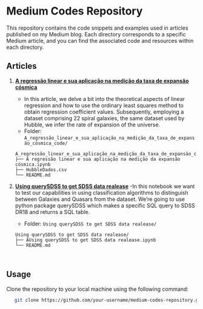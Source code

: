 # Medium Codes Repository

This repository contains the code snippets and examples used in articles published on my Medium blog. Each directory corresponds to a specific Medium article, and you can find the associated code and resources within each directory.

## Articles

1. **[A regressão linear e sua aplicação na medição da taxa de expansão cósmica](https://medium.com/p/ff3fcd7653fe)**
   - In this article, we delve a bit into the theoretical aspects of linear regression and how to use the ordinary least squares method to obtain regression coefficient values. Subsequently, employing a dataset comprising 22 spiral galaxies, the same dataset used by Hubble, we infer the rate of expansion of the universe.
   - Folder: `A_regressão_linear_e_sua_aplicação_na_medição_da_taxa_de_expansão_cósmica_code/`

   ```plaintext
   A_regressão_linear_e_sua_aplicação_na_medição_da_taxa_de_expansão_cósmica_code/
   ├── A regressão linear e sua aplicação na medição da expansão cósmica.ipynb
   ├── HubbleDados.csv
   └── README.md

2. **[Using querySDSS to get SDSS data realease](https://medium.com/@acosmicdebugger/usando-querysdss-para-obter-dados-do-sloan-digital-sky-survey-e-classificar-os-objetos-através-00e716707324)**
   -In this notebook we want to test our capabilities in using classification algorithms to distinguish between
Galaxies and Quasars from the dataset. We’re going to use python package querySDSS which makes a
specific SQL query to SDSS DR18 and returns a SQL table.
   - Folder: `Using querySDSS to get SDSS data realease/`

   ```plaintext
   Using querySDSS to get SDSS data realease/
   ├── AUsing querySDSS to get SDSS data realease.ipynb
   └── README.md



## Usage

Clone the repository to your local machine using the following command:
   ```bash
      git clone https://github.com/your-username/medium-codes-repository.git
   ```
   
